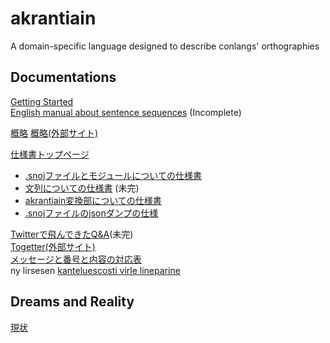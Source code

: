 # akrantiain
A domain-specific language designed to describe conlangs' orthographies

## Documentations
[Getting Started](https://github.com/sozysozbot/akrantiain2/blob/master/getting_started.md)  
[English manual about sentence sequences](https://sozysozbot.github.io/akrantiain2/manuals/manuals_en.htm) (Incomplete) 

[概略](https://sozysozbot.github.io/akrantiain2/manuals/introduction/akrantiain.html)
[概略(外部サイト)](http://ja.conlinguistics.wikia.com/wiki/Akrantiain)  

[仕様書トップページ](https://sozysozbot.github.io/akrantiain2/manuals/main_ja.htm)
- [.snojファイルとモジュールについての仕様書](https://sozysozbot.github.io/akrantiain2/manuals/modules_ja.htm)   
- [文列についての仕様書](https://sozysozbot.github.io/akrantiain2/manuals/manuals_ja.htm) (未完)  
- [akrantiain変換部についての仕様書](https://sozysozbot.github.io/akrantiain2/manuals/conversions_ja.htm)  
- [.snojファイルのjsonダンプの仕様](https://sozysozbot.github.io/akrantiain2/manuals/snoj_json_ja.html)

[Twitterで飛んできたQ&A](https://sozysozbot.github.io/akrantiain2/manuals/FAQ_ja.htm)(未完)  
[Togetter(外部サイト)](https://togetter.com/li/1131468)  
[メッセージと番号と内容の対応表](https://github.com/sozysozbot/akrantiain2/blob/master/manuals/error_ids_ja.md)  
ny lirsesen [kanteluescosti virle lineparine](https://sozysozbot.github.io/akrantiain2/manuals/manuals_conlang_lpa.htm)  

## Dreams and Reality
[現状](https://sozysozbot.github.io/akrantiain2/samples/current_situation.htm)
